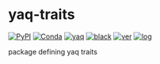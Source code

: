 # yaq-traits

[![PyPI](https://img.shields.io/pypi/v/yaq-traits)](https://pypi.org/project/yaq-traits)
[![Conda](https://img.shields.io/conda/vn/conda-forge/yaq-traits)](https://anaconda.org/conda-forge/yaq-traits)
[![yaq](https://img.shields.io/badge/framework-yaq-orange)](https://yaq.fyi/)
[![black](https://img.shields.io/badge/code--style-black-black)](https://black.readthedocs.io/)
[![ver](https://img.shields.io/badge/calver-YYYY.M.MICRO-blue)](https://calver.org/)
[![log](https://img.shields.io/badge/change-log-informational)](https://gitlab.com/yaq/yaq-traits/-/blob/master/CHANGELOG.md)

package defining yaq traits
